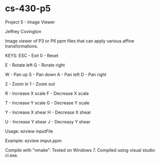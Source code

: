 # cs-430-p5

Project 5 - Image Viewer

Jeffrey Covington

Image viewer of P3 or P6 ppm files that can apply various affine transformations.

KEYS:
 ESC - Exit
 0 -  Reset

 E - Rotate left
 Q - Rorate right
	
 W - Pan up
 S - Pan down
 A - Pan left
 D - Pan right
    
 2 - Zoom in
 1 - Zoom out
 
 R - Increase X scale
 F - Decrease X scale
 
 T - Increase Y scale
 G - Decrease Y scale
 
 Y - Increase X shear
 H - Decrease X shear
 
 U - Increase Y shear
 J - Decreasy Y shear

Usage: ezview inputFile

Example: ezview imput.ppm

Compile with "nmake". Tested on Windows 7. Compiled using visual studio cl.exe.
